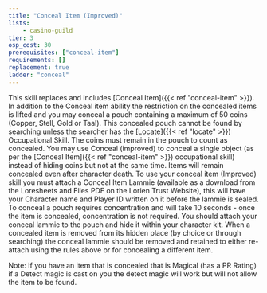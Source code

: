```yaml
---
title: "Conceal Item (Improved)"
lists:
    - casino-guild
tier: 3
osp_cost: 30
prerequisites: ["conceal-item"]
requirements: []
replacement: true
ladder: "conceal"
---
```

This skill replaces and includes [Conceal Item]({{< ref "conceal-item" >}}). In addition to the Conceal item ability the restriction on the concealed items is lifted and you may conceal a pouch containing a maximum of 50 coins (Copper, Stell, Gold or Taal). This concealed pouch cannot be found by searching unless the searcher has the [Locate]({{< ref "locate" >}}) Occupational Skill. The coins must remain in the pouch to count as concealed. You may use Conceal (improved) to conceal a single object (as per the [Conceal Item]({{< ref "conceal-item" >}}) occupational skill) instead of hiding coins but not at the same time. Items will remain concealed even after character death. To use your conceal item (Improved) skill you must attach a Conceal Item Lammie (available as a download from the Loresheets and Files PDF on the Lorien Trust Website), this will have your Character name and Player ID written on it before the lammie is sealed. To conceal a pouch requires concentration and will take 10 seconds - once the item is concealed, concentration is not required. You should attach your conceal lammie to the pouch and hide it within your character kit. When a concealed item is removed from its hidden place (by choice or through searching) the conceal lammie should be removed and retained to either re-attach using the rules above or for concealing a different item.

Note: If you have an item that is concealed that is Magical (has a PR Rating) if a Detect magic is cast on you the detect magic will work but will not allow the item to be found.